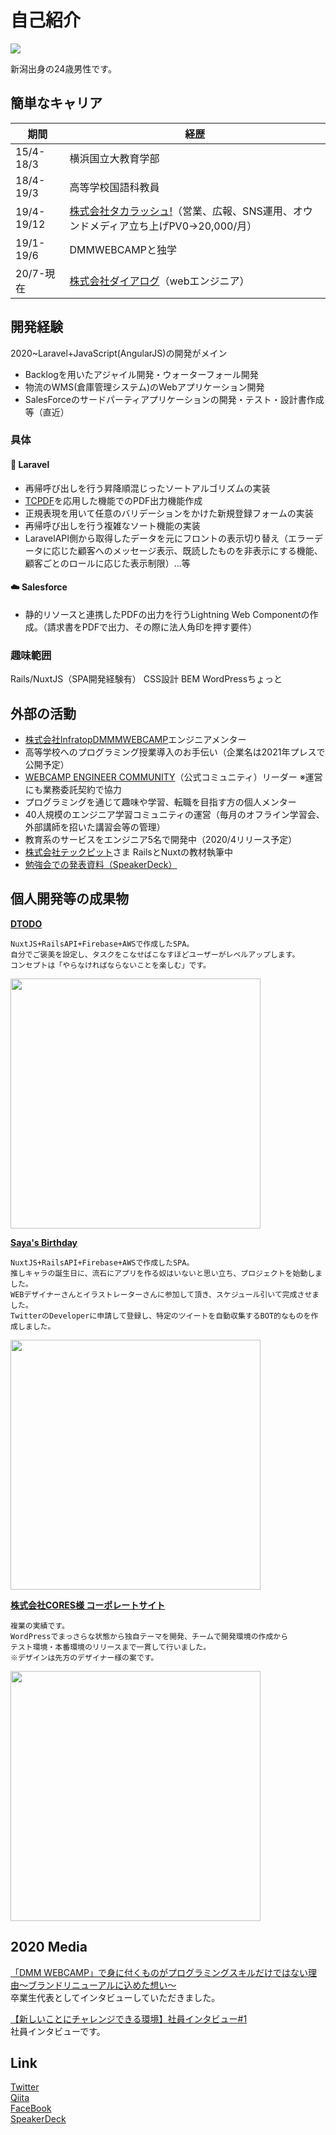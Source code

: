 # 自己紹介
[![](https://raw.githubusercontent.com/yuki-snow1823/yuki-snow1823/main/profile-summary-card-output/default/0-profile-details.svg)](https://github.com/vn7n24fzkq/github-profile-summary-cards)

新潟出身の24歳男性です。


## 簡単なキャリア
|  期間  |  経歴  |
| ---- | ---- |
|  15/4-18/3  |横浜国立大教育学部|
|  18/4-19/3  |高等学校国語科教員|
|  19/4-19/12 |[株式会社タカラッシュ!](https://takarush.co.jp/)（営業、広報、SNS運用、オウンドメディア立ち上げPV0→20,000/月）  |
|  19/1-19/6  |DMMWEBCAMPと独学|
|  20/7-現在   |[株式会社ダイアログ](https://www.dialog-inc.com/)（webエンジニア）  |

## 開発経験
2020~Laravel+JavaScript(AngularJS)の開発がメイン
- Backlogを用いたアジャイル開発・ウォーターフォール開発
- 物流のWMS(倉庫管理システム)のWebアプリケーション開発
- SalesForceのサードパーティアプリケーションの開発・テスト・設計書作成等（直近）

### 具体
#### :large_blue_diamond: Laravel
- 再帰呼び出しを行う昇降順混じったソートアルゴリズムの実装
- [TCPDF](https://tcpdf.org/)を応用した機能でのPDF出力機能作成 
- 正規表現を用いて任意のバリデーションをかけた新規登録フォームの実装
- 再帰呼び出しを行う複雑なソート機能の実装
- LaravelAPI側から取得したデータを元にフロントの表示切り替え（エラーデータに応じた顧客へのメッセージ表示、既読したものを非表示にする機能、顧客ごとのロールに応じた表示制限）...等

#### :cloud: Salesforce
- 静的リソースと連携したPDFの出力を行うLightning Web Componentの作成。（請求書をPDFで出力、その際に法人角印を押す要件）

### 趣味範囲
Rails/NuxtJS（SPA開発経験有）
CSS設計 BEM
WordPressちょっと

## 外部の活動
- [株式会社Infratop](https://infratop.jp/)[DMMMWEBCAMP](https://web-camp.io/)エンジニアメンター
- 高等学校へのプログラミング授業導入のお手伝い（企業名は2021年プレスで公開予定）
- [WEBCAMP ENGINEER COMMUNITY](https://prtimes.jp/main/html/rd/p/000000055.000017442.html)（公式コミュニティ）リーダー ※運営にも業務委託契約で協力
- プログラミングを通じて趣味や学習、転職を目指す方の個人メンター
- 40人規模のエンジニア学習コミュニティの運営（毎月のオフライン学習会、外部講師を招いた講習会等の管理）
- 教育系のサービスをエンジニア5名で開発中（2020/4リリース予定）
- [株式会社テックピット](https://www.techpit.jp/)さま RailsとNuxtの教材執筆中
- [勉強会での発表資料（SpeakerDeck）](https://speakerdeck.com/yukisnow1823)

## 個人開発等の成果物  
**[DTODO](https://github.com/yuki-snow1823/DTODO)**  
```
NuxtJS+RailsAPI+Firebase+AWSで作成したSPA。  
自分でご褒美を設定し、タスクをこなせばこなすほどユーザーがレベルアップします。  
コンセプトは「やらなければならないことを楽しむ」です。  
```
<img width="400px" src="https://user-images.githubusercontent.com/59280290/101623505-e4cce400-3a5b-11eb-82ee-476f922181a7.png">

**[Saya's Birthday](https://github.com/yuki-snow1823/project-saya)**  
```
NuxtJS+RailsAPI+Firebase+AWSで作成したSPA。  
推しキャラの誕生日に、流石にアプリを作る奴はいないと思い立ち、プロジェクトを始動しました。
WEBデザイナーさんとイラストレーターさんに参加して頂き、スケジュール引いて完成させました。
TwitterのDeveloperに申請して登録し、特定のツイートを自動収集するBOT的なものを作成しました。
```
<img width="400px" src="https://user-images.githubusercontent.com/59280290/101628331-fd8cc800-3a62-11eb-92d1-fd51733a389a.png">

**[株式会社CORES様 コーポレートサイト](https://teamcores.co.jp/)**
```
複業の実績です。
WordPressでまっさらな状態から独自テーマを開発、チームで開発環境の作成から
テスト環境・本番環境のリリースまで一貫して行いました。
※デザインは先方のデザイナー様の案です。
```
<img width="400px" src="https://user-images.githubusercontent.com/59280290/112745041-43ed3f00-8fe0-11eb-89f1-ed990f4c18ce.png">


## 2020 Media
[「DMM WEBCAMP」で身に付くものがプログラミングスキルだけではない理由〜ブランドリニューアルに込めた想い〜](https://prtimes.jp/story/detail/zrElp5i33yx)  
卒業生代表としてインタビューしていただきました。

[【新しいことにチャレンジできる環境】社員インタビュー#1](https://www.wantedly.com/companies/company_3244501/post_articles/278203)  
社員インタビューです。

## Link
[Twitter](https://twitter.com/yuki82511988)  
[Qiita](https://qiita.com/yuki82511988)  
[FaceBook](https://www.facebook.com/profile.php?id=100056757287028)  
[SpeakerDeck](https://speakerdeck.com/yukisnow1823)  
